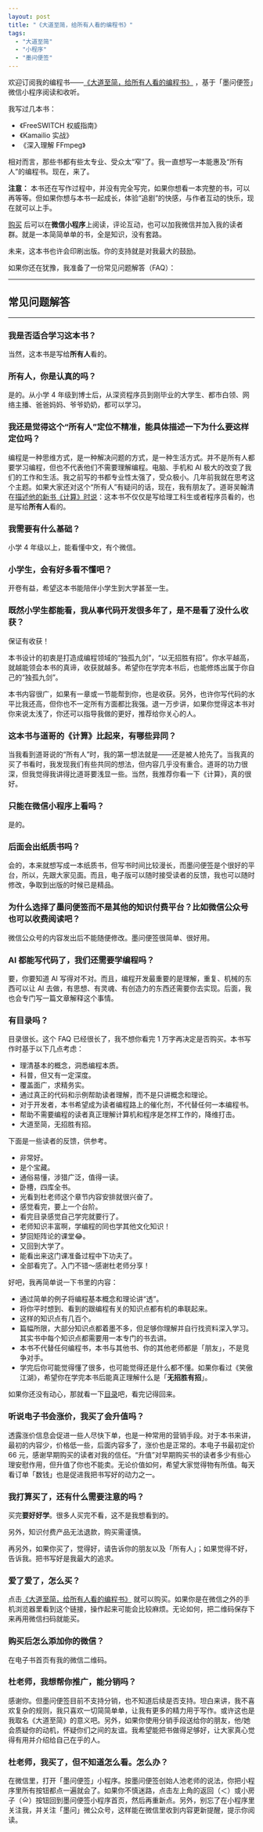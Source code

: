 ```yaml
---
layout: post
title: "《大道至简，给所有人看的编程书》"
tags:
  - "大道至简"
  - "小程序"
  - "墨问便签"
---
```


欢迎订阅我的编程书——[《大道至简，给所有人看的编程书》](https://note.mowen.cn/note-intro/?noteUuid=Fj65tBfKpyvQrZEuFCmmT) ，基于「墨问便签」微信小程序阅读和收听。

我写过几本书：

- 《FreeSWITCH 权威指南》
- 《Kamailio 实战》
- 《深入理解 FFmpeg》

相对而言，那些书都有些太专业、受众太“窄”了。我一直想写一本能惠及“所有人”的编程书。现在，来了。

**注意：** 本书还在写作过程中，并没有完全写完，如果你想看一本完整的书，可以再等等。但如果你想与本书一起成长，体验“追剧”的快感，与作者互动的快乐，现在就可以上手。

[购买](https://note.mowen.cn/note-intro/?noteUuid=Fj65tBfKpyvQrZEuFCmmT) 后可以在**微信小程序**上阅读，评论互动，也可以加我微信并加入我的读者群。就是一本简简单单的书，全是知识，没有套路。

未来，这本书也许会印刷出版。你的支持就是对我最大的鼓励。

如果你还在犹豫，我准备了一份常见问题解答（FAQ）：

---

## 常见问题解答

---

### 我是否适合学习这本书？

当然，这本书是写给**所有人**看的。

### 所有人，你是认真的吗？

是的。从小学 4 年级到博士后，从深资程序员到刚毕业的大学生、都市白领、网络主播、爸爸妈妈、爷爷奶奶，都可以学习。

### 我还是觉得这个“所有人”定位不精准，能具体描述一下为什么要这样定位吗？

编程是一种思维方式，是一种解决问题的方式，是一种生活方式。并不是所有人都要学习编程，但也不代表他们不需要理解编程。电脑、手机和 AI 极大的改变了我们的工作和生活。我之前写的书都专业性太强了，受众极小。几年前我就在思考这个主题。如果大家还对这个“所有人”有疑问的话，现在，我有朋友了。道哥吴翰清在[描述他的新书《计算》时说](https://www.zhihu.com/question/627862501)：这本书不仅仅是写给理工科生或者程序员看的，也是写给**所有人**看的。

### 我需要有什么基础？

小学 4 年级以上，能看懂中文，有个微信。

### 小学生，会有好多看不懂吧？

开卷有益，希望这本书能陪伴小学生到大学甚至一生。

### 既然小学生都能看，我从事代码开发很多年了，是不是看了没什么收获？

保证有收获！

本书设计的初衷是打造成编程领域的“独孤九剑”，“以无招胜有招”。你水平越高，就越能领会本书的真谛，收获就越多。希望你在学完本书后，也能修炼出属于你自己的“独孤九剑”。

本书内容很广，如果有一章或一节能帮到你，也是收获。另外，也许你写代码的水平比我还高，但你也不一定所有方面都比我强。退一万步讲，如果你觉得这本书对你来说太浅了，你还可以指导我做的更好，推荐给你关心的人。

### 这本书与道哥的《计算》比起来，有哪些异同？

当我看到道哥说的“所有人”时，我的第一想法就是——还是被人抢先了。当我真的买了书看时，我发现我们有些共同的想法，但内容几乎没有重合。道哥的功力很深，但我觉得我讲得比道哥要浅显一些。当然，我推荐你看一下《计算》，真的很好。

### 只能在微信小程序上看吗？

是的。

### 后面会出纸质书吗？

会的，本来就想写成一本纸质书，但写书时间比较漫长，而墨问便签是个很好的平台，所以，先跟大家见面。而且，电子版可以随时接受读者的反馈，我也可以随时修改，争取到出版的时候已是精品。

### 为什么选择了墨问便签而不是其他的知识付费平台？比如微信公众号也可以收费阅读吧？

微信公众号的内容发出后不能随便修改。墨问便签很简单、很好用。

### AI 都能写代码了，我们还需要学编程吗？

要，你要知道 AI 写得对不对。而且，编程开发最重要的是理解，重复、机械的东西可以让 AI 去做，有思想、有灵魂、有创造力的东西还需要你去实现。后面，我也会专门写一篇文章解释这个事情。

### 有目录吗？

目录很长。这个 FAQ 已经很长了，我不想你看完 1 万字再决定是否购买。本书写作时基于以下几点考虑：

- 理清基本的概念，洞悉编程本质。
- 科普，但又有一定深度。
- 覆盖面广，求精务实。
- 通过真正的代码和示例帮助读者理解，而不是只讲概念和理论。
- 对于开发者，本书希望成为读者编程路上的催化剂，不代替任何一本编程书。
- 帮助不需要编程的读者真正理解计算机和程序是怎样工作的，降维打击。
- 大道至简，无招胜有招。

下面是一些读者的反馈，供参考。

- 非常好。
- 是个宝藏。
- 通俗易懂，涉猎广泛，值得一读。
- 卧槽，四库全书。
- 光看到杜老师这个章节内容安排就很兴奋了。
- 感觉看完，要上一个台阶。
- 看完目录感觉自己学完就要行了。
- 老师知识丰富啊，学编程的同也学其他文化知识！
- 梦回矩阵论的课堂😂。
- 又回到大学了。
- 能看出来这门课准备过程中下功夫了。
- 全部看完了。入门不错～感谢杜老师分享！

好吧，我再简单说一下书里的内容：

- 通过简单的例子将编程基本概念和理论讲“透”。
- 将你平时想到、看到的跟编程有关的知识点都有机的串联起来。
- 这样的知识点有几百个。
- 篇幅所限，大部分知识点都着墨不多，但足够你理解并自行找资料深入学习。其实书中每个知识点都需要用一本专门的书去讲。
- 本书不代替任何编程书，本书与其他书、你的其他老师都是「朋友」，不是竞争对手。
- 学完后你可能觉得懂了很多，也可能觉得还是什么都不懂。如果你看过《笑傲江湖》，希望你在学完本书后能真正理解什么是「**无招胜有招**」。

如果你还没有动心，那就看一下[目录](https://www.dujinfang.com/2023/12/13/simple-toc.html)吧，看完记得回来。

### 听说电子书会涨价，我买了会升值吗？

透露涨价信息会促进一些人尽快下单，也是一种常用的营销手段。对于本书来讲，最初的内容少，价格低一些，后面内容多了，涨价也是正常的。本电子书最初定价 66 元，感谢早期购买的读者对我的信任。“升值”对早期购买书的读者多少有些心理安慰作用，但升值了你也不能卖。无论价值如何，希望大家觉得物有所值。每天看订单「数钱」也是促进我把书写好的动力之一。

### 我打算买了，还有什么需要注意的吗？

买完**要好好学**。很多人买完不看，这不是我想看到的。

另外，知识付费产品无法退款，购买需谨慎。

再另外，如果你买了，觉得好，请告诉你的朋友以及「所有人」；如果觉得不好，告诉我。把书写好是我最大的追求。

### 爱了爱了，怎么买？

点击[《大道至简，给所有人看的编程书》](https://note.mowen.cn/note-intro/?noteUuid=Fj65tBfKpyvQrZEuFCmmT) 就可以购买。如果你是在微信之外的手机浏览器里看到这个链接，操作起来可能会比较麻烦。无论如何，把二维码保存下来再用微信扫码就能买。

### 购买后怎么添加你的微信？

在电子书首页有我的微信二维码。

### 杜老师，我想帮你推广，能分销吗？

感谢你。但墨问便签目前不支持分销，也不知道后续是否支持。坦白来讲，我不喜欢复杂的规则，我只喜欢一切简简单单，让我有更多的精力用于写作。或许这也是我取名《大道至简》的意义吧。另外，如果你使用分销手段送给你的朋友，他/她会质疑你的动机，怀疑你们之间的友谊。我希望能把书做得足够好，让大家真心觉得有用并介绍给自己在乎的人。

### 杜老师，我买了，但不知道怎么看。怎么办？

在微信里，打开「墨问便签」小程序。按墨问便签创始人池老师的说法，你把小程序里所有按钮都点一遍就会了。如果你不慎迷路，点击左上角的返回（＜）或小房子（<img src="/images/house.svg" style="width:1em"/>）按钮回到墨问便签小程序首页，然后再重新点。另外，别忘了在小程序里关注我，并关注「墨问」微公众号，这样能在微信里收到内容更新提醒，提示你阅读。

